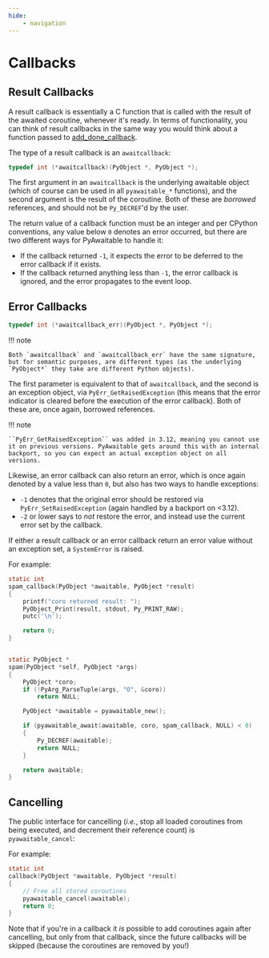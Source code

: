 ```yaml
---
hide:
    - navigation
---
```


# Callbacks

## Result Callbacks

A result callback is essentially a C function that is called with the result of the awaited coroutine, whenever it's ready. In terms of functionality, you can think of result callbacks in the same way you would think about a function passed to [add_done_callback](https://docs.python.org/3/library/asyncio-task.html#asyncio.Task.add_done_callback).

The type of a result callback is an `awaitcallback`:

```c
typedef int (*awaitcallback)(PyObject *, PyObject *);
```

The first argument in an `awaitcallback` is the underlying awaitable object (which of course can be used in all `pyawaitable_*` functions), and the second argument is the result of the coroutine. Both of these are _borrowed_ references, and should not be `Py_DECREF`'d by the user.

The return value of a callback function must be an integer and per CPython conventions, any value below `0` denotes an error occurred, but there are two different ways for PyAwaitable to handle it:

-   If the callback returned `-1`, it expects the error to be deferred to the error callback if it exists.
-   If the callback returned anything less than `-1`, the error callback is ignored, and the error propagates to the event loop.

## Error Callbacks

```c
typedef int (*awaitcallback_err)(PyObject *, PyObject *);
```

!!! note

    Both `awaitcallback` and `awaitcallback_err` have the same signature, but for semantic purposes, are different types (as the underlying `PyObject*` they take are different Python objects).

The first parameter is equivalent to that of `awaitcallback`, and the second is an exception object, via `PyErr_GetRaisedException` (this means that the error indicator is cleared before the execution of the error callback). Both of these are, once again, borrowed references.

!!! note

    ``PyErr_GetRaisedException`` was added in 3.12, meaning you cannot use it on previous versions. PyAwaitable gets around this with an internal backport, so you can expect an actual exception object on all versions.

Likewise, an error callback can also return an error, which is once again denoted by a value less than `0`, but also has two ways to handle exceptions:

-   `-1` denotes that the original error should be restored via `PyErr_SetRaisedException` (again handled by a backport on <3.12).
-   `-2` or lower says to _not_ restore the error, and instead use the current error set by the callback.

If either a result callback or an error callback return an error value without an exception set, a `SystemError` is raised.

For example:

```c
static int
spam_callback(PyObject *awaitable, PyObject *result)
{
    printf("coro returned result: ");
    PyObject_Print(result, stdout, Py_PRINT_RAW);
    putc('\n');

    return 0;
}


static PyObject *
spam(PyObject *self, PyObject *args)
{
    PyObject *coro;
    if (!PyArg_ParseTuple(args, "O", &coro))
        return NULL;

    PyObject *awaitable = pyawaitable_new();

    if (pyawaitable_await(awaitable, coro, spam_callback, NULL) < 0)
    {
        Py_DECREF(awaitable);
        return NULL;
    }

    return awaitable;
}
```

## Cancelling

The public interface for cancelling (_i.e._, stop all loaded coroutines from being executed, and decrement their reference count) is `pyawaitable_cancel`:

For example:

```c
static int
callback(PyObject *awaitable, PyObject *result)
{
    // Free all stored coroutines
    pyawaitable_cancel(awaitable);
    return 0;
}
```

Note that if you're in a callback it _is_ possible to add coroutines again after cancelling, but only from that callback, since the future callbacks will be skipped (because the coroutines are removed by you!)
